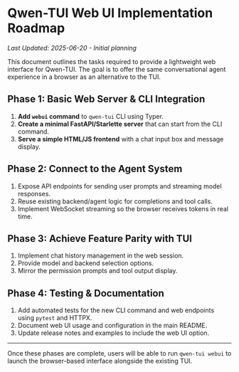 # Qwen-TUI Web UI Implementation Roadmap

*Last Updated: 2025-06-20 - Initial planning*

This document outlines the tasks required to provide a lightweight web interface for Qwen-TUI. The goal is to offer the same conversational agent experience in a browser as an alternative to the TUI.

## Phase 1: Basic Web Server & CLI Integration

1. **Add `webui` command** to `qwen-tui` CLI using Typer.
2. **Create a minimal FastAPI/Starlette server** that can start from the CLI command.
3. **Serve a simple HTML/JS frontend** with a chat input box and message display.

## Phase 2: Connect to the Agent System

1. Expose API endpoints for sending user prompts and streaming model responses.
2. Reuse existing backend/agent logic for completions and tool calls.
3. Implement WebSocket streaming so the browser receives tokens in real time.

## Phase 3: Achieve Feature Parity with TUI

1. Implement chat history management in the web session.
2. Provide model and backend selection options.
3. Mirror the permission prompts and tool output display.

## Phase 4: Testing & Documentation

1. Add automated tests for the new CLI command and web endpoints using `pytest` and HTTPX.
2. Document web UI usage and configuration in the main README.
3. Update release notes and examples to include the web UI option.

---

Once these phases are complete, users will be able to run `qwen-tui webui` to launch the browser-based interface alongside the existing TUI.
